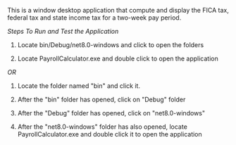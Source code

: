 This is a window desktop application that compute and display the FICA tax, federal tax and state income tax for a two-week pay period. 


*Steps To Run and Test the Application*

1. Locate bin/Debug/net8.0-windows and click to open the folders

2. Locate PayrollCalculator.exe and double click to open the application 

*OR*

1. Locate the folder named "bin" and click it.

2. After the "bin" folder has opened, click on "Debug" folder

3. After the "Debug" folder has opened, click on "net8.0-windows"

4. After the "net8.0-windows" folder has also opened, locate PayrollCalculator.exe and double click it to open the application
